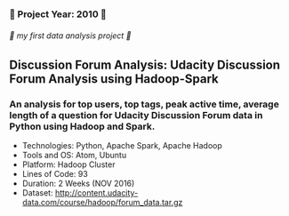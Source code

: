 ### :small_blue_diamond: Project Year: 2010 :small_blue_diamond:
###### :rocket: my first data analysis project :rocket:
## Discussion Forum Analysis: Udacity Discussion Forum Analysis using Hadoop-Spark
### An analysis for top users, top tags, peak active time, average length of a question for Udacity Discussion Forum data in Python using Hadoop and Spark.

* Technologies: Python, Apache Spark, Apache Hadoop
* Tools and OS: Atom, Ubuntu
* Platform: Hadoop Cluster
* Lines of Code: 93
* Duration: 2 Weeks (NOV 2016)
* Dataset: http://content.udacity-data.com/course/hadoop/forum_data.tar.gz

